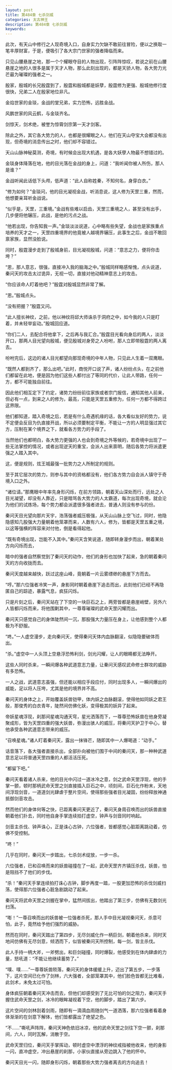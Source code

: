 ```yaml
---
layout: post
title: 第484章 七杀剑威
categories: 太古神王
description: 第484章 七杀剑威
keywords:
---
```


此次，有天山中修行之人现奇境入口，自身实力欠缺不敢前往冒险，便以之换取一笔丰厚财富，于是，便吸引了各大宗门世家的强者降临而来。

只见山腰悬崖之地，那一个个耀眼夺目的人物出现，引阵阵惊叹，若说之前在山腰悬崖之地的人很多是属于天才人物，那么此刻出现的，都是天骄人物，各大势力光芒最为璀璨的强者之一。

殷家，殷城的长兄殷霆到了，殷霆和殷城都是妖孽，殷霆修为更强、殷城他修行度很快，兄弟二人在殷家地位非凡。

金焰世家的金琰，金战的堂兄弟，实力恐怖，远胜金战。

风鹏世家的风云鹤，与金琰齐名。

剑惊天，剑术绝，被誉为惊霄剑宗第一天才剑客。

除此之外，其它各大势力的人，也都是很耀眼之人，他们在天山夺宝大会都没有出现，但奇境的消息传出之时，他们却不容错过。

天山山脉神秘莫测，奇境，有时候会出现大机遇，是各大妖孽人物最不想错过的。

金琰身体降落在地，他的目光落在金战的身上，问道：“我听闻你被人所伤，那人是谁？”

金战听闻此话低下头颅，低声道：“此人自称姓秦，不知何名，身穿白衣。”

“修为如何？”金琰问，他的目光凝视金战，听消息说，这人修为天罡三重，然而，他想要亲耳听金战说。

“似乎是，天罡，三重境。”金战有些难以启齿，天罡三重境之人，甚至没有出手，几步便将他辗压，此战，是他的污点之战。

“他若出现，你告知我一声。”金琰淡淡说道，心中略有些失望，金战也是家族重点培养的天才之一，天罡四重境界的他竟被人越境界辗压，此事生之后，金战不敢回禀家族，显然没脸说。

同时，殷霆漫步走到了殷城身前，目光凝视殷城，问道：“意志之力，便将你击垮？”

“恩，那人意志，很强，直接冲入我的脑海之中。”殷城同样略感惭愧，点头说道，秦问天的攻击太过诡异，无视一切，直接对他动精神意志上的攻击。

“你应该命人盯着他吧？”殷霆对殷城显然非常了解。

“恩。”殷城点头。

“没有把握？”殷霆又问。

“此人擅长神纹，之前，他以神纹将邱大师诛杀于洞府之中，如今我的人只是盯着，并未轻举妄动。”殷城回应道。

“你们二人，去配合将他拿下，之后再与我汇合。”殷霆目光看向身后的两人，淡淡开口，那两人目光望向殷城，便见殷城对身旁之人吩咐，那人立即带殷霆的两人离去。

吩咐完后，这边的诸人目光都望向那现奇境的中年人物，只见此人生着一双鹰眼。

“既然人都到齐了，那么出吧。”此时，商悦开口说了声，诸人纷纷点头，在之前他们都留在此地，便是因为他们这些人都付出了等同的代价，让此人带路，任何一方，都不可能独自前往。

因此他们相互定下了约定，诸势力纷纷前往家族或者宗门报信，通知其他人前来，但必有一点，到来之人的修为，最高，只能是天罡五重修为，任何一方都不得跨过这界限。

他们都知道，踏入奇境之后，若是有什么奇遇机缘的话，各大看似友好的势力，说不定便会反目为仇直接开战，所以必须要制定平衡，不能让一方的人明显强过其它方，压制在某个境界之下，就看各方势力的手段了。

当然他们也都明白，各大势力更强的人也会到奇境之外等候的，若奇境中出现了一些无法掌控的情况，或者出现逆天的重宝，会派人出来禀明，随后各势力将派遣更强之人踏入其中。

这，便是规则，炫王城最强一批势力之人所制定的规则。

至于其它层次的势力，则参与其中的资格都没有，他们各方势力自会派人镇守于奇境入口之外。

“诸位请。”那鹰眼中年率先身形闪烁，在前方领路，朝着天山深处而行，远处之人目光凝望，却没有人靠近，只是暗骂各大势力的人太霸道，每次出现奇境，就会沦为他们的试炼场，每个势力都会派遣很多强者进去，普通人则没有参与的份。

秦问天目光望向那片天宇，浩荡强者威压极强，从天山山脉上空飞过，同时，他隐隐感知几股强大力量朝着他笼罩而来，人数有六人，修为，皆都是天罡五重之境，以这等强横的阵容来对付他，倒是看得起他。

“既有奇境出现，岂能不入其中。”秦问天含笑说道，随即转身漫步而出，朝着某处方向闪烁而去，

暗中的强者自然察觉到了秦问天的动作，他们的身形也加快了起来，急的朝着秦问天的方向收拢而去。

秦问天度越来越快，跃过这座山峰，竟朝着一片云雾缥缈的悬崖下方而去。

“哼。”那六位强者冷笑一声，身影同时朝着悬崖下追击而出，此刻他们已经不再隐匿自己的踪迹，暴露气息，疯狂闪烁。

只是片刻之后，秦问天站在了下空的一块巨石之上，两旁皆都是悬崖峭壁，另外六人皆都闪烁而来，将他围剿其中，一尊尊璀璨的武命天罡闪耀而出。

秦问天只感觉自己的身体陡然间一沉，那股强大力量压在身上，让他感到整个人都极为不舒服。

“咚。”一人虚空漫步，走向秦问天，使得秦问天体内血脉翻滚，似隐隐要破体而出。

“杀。”虚空中一人头顶上空悬浮恐怖利剑，剑光闪耀，让人的眼睛都无法睁开。

这些人同时杀来，一瞬间爆各种武道意志力量，让秦问天感叹武命修士群攻的威胁有多恐怖。

一人之战，武道意志虽强，但还能以相应手段应付，同时出现多人，一瞬间爆出的威能，足以将人压垮，尤其是他的境界并不高。

秦问天的身体之上，开始覆盖妖兽铠甲，体内妖之血脉翻滚，使得他如同妖之君王般，那俊秀的白衣青年，陡然间仿佛化妖，变得极其的妖异了起来。

帝妖星魂浮现，刹那间星魂沟通天穹，星光洒落而下，一尊尊恐怖妖兽在他身旁凝聚成形，皆为天罡四重的强大妖兽，弥漫出骇人的威压，将秦问天护卫于中心，替他承受各种武道意志带来的威压。

“召唤星魂。”诸人盯着秦问天，露出一抹锋芒，随即其中一人爆喝道：“动手。”

话音落下，各大强者直接杀出，全部扑向被他们围于中间的秦问天，那一种种武道意志足以将普通天罡四重的人都活活压死。

“都留下吧。”

秦问天看着诸人杀来，他的目光中闪过一道冰冷之意，剑之武命天罡浮现，他的手掌一颤，顿时那柄武命天罡之剑直接插入巨石之中，顷刻间，巨石化作粉末，天地间浮现剑音，一道道剑光肆虐于整片空间，使得那些强者目光凝固，纷纷释放神通抵御剑音攻击。

然而他们的身体何等之快，已距离秦问天更近了，秦问天身周召唤而出的妖兽直接朝着他们扑去，同时他自身手掌连续拍打虚空，钟声与剑音同时响起。

剑音主杀伐、钟声诛心，正是诛心古钟，六位强者，皆都感觉心脏距离跳动着，仿佛不受控制。

“咚！”

几乎在同时，秦问天一步踏出，七杀剑术绽放，一步一杀。

六位强者，已和召唤而来的妖兽碰撞在了一起，武命天罡齐齐镇压杀伐，妖兽，怕是阻挡不了他们的步伐。

“杀！”秦问天手掌连续拍打诛心古钟，脚步再度一踏，一股更加恐怖的杀伐剑威扫荡，使得那六位强者心脏急剧跳动了起来。

秦问天将武命天罡之剑握在掌中，猛然间拔出，他踏出了第三步，仿佛有无数剑光扫荡。

“嘭！”一尊召唤而出的妖兽被一位强者杀死，那人手中目光凝视秦问天，杀意可怕，此子，竟然给予他们强烈的威胁。

然而在同时，秦问天踏出了第四步，无尽剑威化作一柄巨剑，朝着他杀来，同时天地间仿佛有无尽剑意，倾洒而下，似皆被秦问天所控制，每一剑，皆主杀伐。

此人手持一柄大斧，一斧劈出，和巨剑碰撞，同时爆裂，他感受到在体内肆虐的力量，怒吼道：“不能让他继续蓄势了。”

“噗、噗……”一尊尊妖兽陨落，秦问天的身体缓缓上升，迈出了第五步，一步落下，这片空间已化作了剑林，六大强者，全部笼罩其中，他们脸色皆都无比难看，此剑术，未免太过可怕。

身体疯狂朝着秦问天冲击而去，但他们却感受到了无比可怕的剑之阻力，秦问天手握住武命天罡之剑，冰冷的眼眸凝视着下空，他的脚步，踏出了第六步。

这片空间的剑林刮着剑雨，随即有一滴滴血雨随剑气一道洒落，那六位强者看着身体渐渐的在剑意下解体，他们皆都露出了绝望之色。

“不……”嘶吼声阵阵，秦问天神色依旧冰凉，他的武命天罡之剑往下空一颤，刹那间，六人，同时瓦解，消散于空。

武命天罡归位，秦问天手掌挥动，顿时虚空中漂浮的神纹戒指被他收来，他的身影一闪，直冲虚空，冲出悬崖的刹那，小家伙直接从旁边跳入了他的怀中。

秦问天目光一闪，随即身形闪烁，朝着那些大势力强者离去的方向追去！
